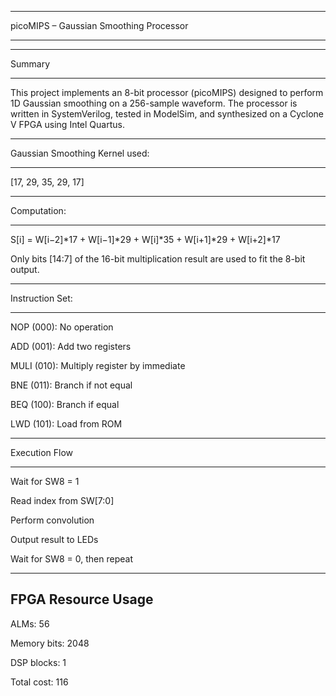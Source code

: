 --------------------------------------------------------

picoMIPS – Gaussian Smoothing Processor

--------------------------------------------------------



--------------------------------------------------------

Summary

--------------------------------------------------------

This project implements an 8-bit processor (picoMIPS) designed to perform 1D Gaussian smoothing on a 256-sample waveform.
The processor is written in SystemVerilog, tested in ModelSim, and synthesized on a Cyclone V FPGA using Intel Quartus.

--------------------------------------------------------

Gaussian Smoothing Kernel used:

--------------------------------------------------------

[17, 29, 35, 29, 17]


--------------------------------------------------------

Computation:

--------------------------------------------------------

S[i] = W[i−2]*17 + W[i−1]*29 + W[i]*35 + W[i+1]*29 + W[i+2]*17

Only bits [14:7] of the 16-bit multiplication result are used to fit the 8-bit output.

--------------------------------------------------------

Instruction Set:

--------------------------------------------------------

NOP (000): No operation

ADD (001): Add two registers

MULI (010): Multiply register by immediate

BNE (011): Branch if not equal

BEQ (100): Branch if equal

LWD (101): Load from ROM

--------------------------------------------------------

Execution Flow

--------------------------------------------------------

Wait for SW8 = 1

Read index from SW[7:0]

Perform convolution

Output result to LEDs

Wait for SW8 = 0, then repeat

--------------------------------------------------------

FPGA Resource Usage
--------------------------------------------------------

ALMs: 56

Memory bits: 2048

DSP blocks: 1

Total cost: 116

